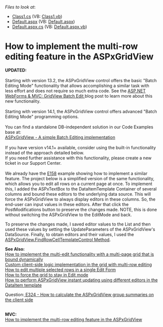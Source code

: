<!-- default file list -->
*Files to look at*:

* [Class1.cs](./CS/TestGridViewSite81/App_Code/Class1.cs) (VB: [Class1.vb](./VB/TestGridViewSite81/App_Code/Class1.vb))
* [Default.aspx](./CS/TestGridViewSite81/Default.aspx) (VB: [Default.aspx](./VB/TestGridViewSite81/Default.aspx))
* [Default.aspx.cs](./CS/TestGridViewSite81/Default.aspx.cs) (VB: [Default.aspx.vb](./VB/TestGridViewSite81/Default.aspx.vb))
<!-- default file list end -->
# How to implement the multi-row editing feature in the ASPxGridView


<p><strong>UPDATED:</strong><br><br>Starting with version 13.2, the ASPxGridView control offers the basic "Batch Editing Mode" functionality that allows accomplishing a similar task with less effort and does not require so much extra code. See the <a href="https://community.devexpress.com/blogs/aspnet/archive/2013/12/16/asp-net-webforms-amp-mvc-gridview-batch-edit-what-39-s-new-in-13-2.aspx">ASP.NET WebForms & MVC: GridView Batch Edit </a>blog post to learn more about this new functionality.<br><br>Starting with version 14.1, the ASPxGridView control offers advanced "Batch Editing Mode" programming options.<br><br>You can find a standalone DB-independent solution in our Code Examples base at:<br><a href="https://www.devexpress.com/Support/Center/p/E5045">ASPxGridView - A simple Batch Editing implementation</a><br><br>If you have version v14.1+ available, consider using the built-in functionality instead of the approach detailed below.<br>If you need further assistance with this functionality, please create a new ticket in our Support Center.<br><br>We already have the <a href="https://www.devexpress.com/Support/Center/p/E158">E158</a> example showing how to implement a similar feature. The project below is a simplified version of the same functionality, which allows you to edit all rows on a current page at once. To implement this, I added the ASPxTextBox to the DataItemTemplate Container of several columns and bound these editors to the underlying data source. This will force the ASPxGridView to always display editors in these columns. So, the end-user can input values in these editors. After that click the PostModifications button to preserve the changes made. NOTE, this is done without switching the ASPxGridView to the EditMode and back.</p>
<p>To preserve the changes made, I saved editor values to the List<object> and then used these values by setting the UpdateParameters of the ASPxGridView's DataSource. Finally, to obtain editors and their values, I used the <a href="http://www.devexpress.com/Help/Content.aspx?help=ASPxGridView&document=DevExpressWebASPxGridViewASPxGridView_FindRowCellTemplateControltopic.htm"><u>ASPxGridView.FindRowCellTemplateControl Method</u></a>.</p>
<p><strong>See Also:</strong><br> <a href="https://www.devexpress.com/Support/Center/p/E1318">How to implement the multi-edit functionality with a multi-page grid that is bound dynamically</a><br> <a href="https://www.devexpress.com/Support/Center/p/E1468">Custom client-side logic implementation in the grid with multi-row editing</a><br> <a href="https://www.devexpress.com/Support/Center/p/E2026">How to edit multiple selected rows in a single Edit Form</a><br> <a href="https://www.devexpress.com/Support/Center/p/E1447">How to force the grid to stay in Edit mode</a><br> <a href="https://www.devexpress.com/Support/Center/p/E2333">How to perform ASPxGridView instant updating using different editors in the DataItem template</a><u></u></p>
<p><u></u>Question:<u> </u><a href="https://www.devexpress.com/Support/Center/p/Q311992">E324 - How to calculate the ASPxGridView group summaries on the client side</a></p>
<p><br><strong>MVC:</strong><br><a href="https://www.devexpress.com/Support/Center/p/E324">How to implement the multi-row editing feature in the ASPxGridView</a></p>

<br/>


